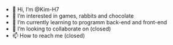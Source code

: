 - 👋 Hi, I’m @Kim-H7
- 👀 I’m interested in games, rabbits and chocolate
- 🌱 I’m currently learning to programm back-end and front-end
- 💞️ I’m looking to collaborate on (closed)
- 📫 How to reach me (closed)

<!---
Kim-H7/Kim-H7 is a ✨ special ✨ repository because its `README.md` (this file) appears on your GitHub profile.
You can click the Preview link to take a look at your changes.
--->
